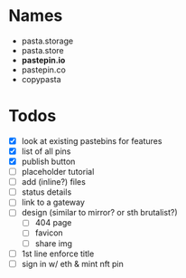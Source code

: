 # Names

- pasta.storage
- pasta.store
- **pastepin.io**
- pastepin.co
- copypasta

# Todos

- [x] look at existing pastebins for features
- [x] list of all pins
- [x] publish button
- [ ] placeholder tutorial
- [ ] add (inline?) files
- [ ] status details
- [ ] link to a gateway
- [ ] design (similar to mirror? or sth brutalist?)
  - [ ] 404 page
  - [ ] favicon
  - [ ] share img
- [ ] 1st line enforce title
- [ ] sign in w/ eth & mint nft pin
